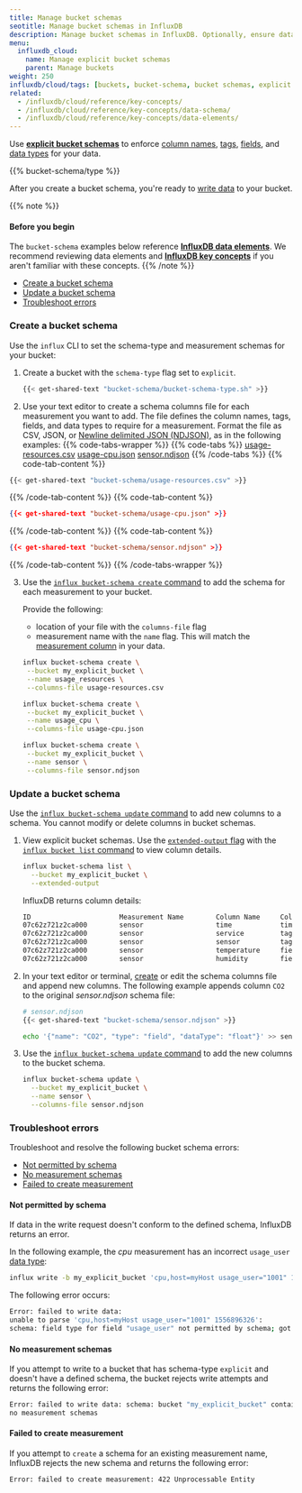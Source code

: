 ```yaml
---
title: Manage bucket schemas
seotitle: Manage bucket schemas in InfluxDB
description: Manage bucket schemas in InfluxDB. Optionally, ensure data written to InfluxDB follows a specific schema.
menu:
  influxdb_cloud:
    name: Manage explicit bucket schemas
    parent: Manage buckets
weight: 250
influxdb/cloud/tags: [buckets, bucket-schema, bucket schemas, explicit bucket schemas, schema]
related:
  - /influxdb/cloud/reference/key-concepts/
  - /influxdb/cloud/reference/key-concepts/data-schema/
  - /influxdb/cloud/reference/key-concepts/data-elements/
---
```


Use [**explicit bucket schemas**](/influxdb/cloud/reference/key-concepts/data-elements/#bucket-schema) to enforce [column names](/influxdb/cloud/reference/glossary/#column), [tags](/influxdb/cloud/reference/glossary/#field), [fields](/influxdb/cloud/reference/glossary/#field), and
[data types](/influxdb/cloud/reference/glossary/#data-type) for your data.

{{% bucket-schema/type %}}

After you create a bucket schema, you're ready to [write data](/influxdb/cloud/write-data/) to your bucket.

{{% note %}}

#### Before you begin

The `bucket-schema` examples below reference [**InfluxDB data elements**](/influxdb/cloud/reference/key-concepts/data-elements/). We recommend reviewing data elements and [**InfluxDB key concepts**](/influxdb/cloud/reference/key-concepts/) if you aren't familiar with these concepts.
{{% /note %}}

- [Create a bucket schema](#create-a-bucket-schema)
- [Update a bucket schema](#update-a-bucket-schema)
- [Troubleshoot errors](#troubleshoot-errors)

### Create a bucket schema
Use the `influx` CLI to set the schema-type and measurement schemas for your bucket:
1. Create a bucket with the `schema-type` flag set to `explicit`.

    ```sh
    {{< get-shared-text "bucket-schema/bucket-schema-type.sh" >}}
    ```

2. Use your text editor to create a schema columns file for each measurement you want to add.
The file defines the column names, tags, fields, and data types to require for a measurement.
Format the file as CSV, JSON, or [Newline delimited JSON (NDJSON)](http://ndjson.org/),
as in the following examples:
{{% code-tabs-wrapper %}}
{{% code-tabs %}}
[usage-resources.csv](#)
[usage-cpu.json](#)
[sensor.ndjson](#)
{{% /code-tabs %}}
{{% code-tab-content %}}
```sh
{{< get-shared-text "bucket-schema/usage-resources.csv" >}}
```
{{% /code-tab-content %}}
{{% code-tab-content %}}
```json
{{< get-shared-text "bucket-schema/usage-cpu.json" >}}
```
{{% /code-tab-content %}}
{{% code-tab-content %}}
```json
{{< get-shared-text "bucket-schema/sensor.ndjson" >}}
```
{{% /code-tab-content %}}
{{% /code-tabs-wrapper %}}

3. Use the [`influx bucket-schema create` command](/influxdb/cloud/reference/cli/influx/bucket-schema/create) to add the schema for each measurement to your bucket.

    Provide the following:
    - location of your file with the `columns-file` flag
    - measurement name with the `name` flag. This will match the [measurement column](/influxdb/cloud/reference/key-concepts/data-elements/#measurement) in your data.

    ```sh
    influx bucket-schema create \
     --bucket my_explicit_bucket \
     --name usage_resources \
     --columns-file usage-resources.csv

    influx bucket-schema create \
     --bucket my_explicit_bucket \
     --name usage_cpu \
     --columns-file usage-cpu.json

    influx bucket-schema create \
     --bucket my_explicit_bucket \
     --name sensor \
     --columns-file sensor.ndjson     
    ```

### Update a bucket schema

Use the [`influx bucket-schema update` command](/influxdb/cloud/reference/cli/influx/bucket-schema/update) to add new columns to a schema. You cannot modify or delete columns in bucket schemas.

1. View explicit bucket schemas.
Use the [`extended-output` flag](/influxdb/cloud/reference/cli/influx/bucket-schema/list#list-all-schema-of-a-bucket-and-print-column-information) with the [`influx bucket list` command](/influxdb/cloud/reference/cli/influx/bucket-schema/list) to view column details.

    ```sh
    influx bucket-schema list \
      --bucket my_explicit_bucket \
      --extended-output
    ```

    InfluxDB returns column details:

    ```sh
    ID                      Measurement Name        Column Name     Column Type     Column Data Type   Bucket ID
    07c62z721z2ca000        sensor                  time            timestamp                          a7d5558b880a95da
    07c62z721z2ca000        sensor                  service         tag                                a7d5558b880a95da
    07c62z721z2ca000        sensor                  sensor          tag                                a7d5558b880a95da
    07c62z721z2ca000        sensor                  temperature     field           float              a7d5558b880a95da
    07c62z721z2ca000        sensor                  humidity        field           float              a7d5558b880a95da
    ```

2. In your text editor or terminal, [create](#create-a-bucket-schema) or edit the schema columns file and append new columns. The following example appends column `CO2` to the original *sensor.ndjson* schema file:

    ```sh
    # sensor.ndjson
    {{< get-shared-text "bucket-schema/sensor.ndjson" >}}
    ```

    ```sh
    echo '{"name": "CO2", "type": "field", "dataType": "float"}' >> sensor.ndjson
    ```

3. Use the [`influx bucket-schema update` command](/influxdb/cloud/reference/cli/influx/bucket-schema/update) to add the new columns to the bucket schema.

    ```sh
    influx bucket-schema update \
      --bucket my_explicit_bucket \
      --name sensor \
      --columns-file sensor.ndjson
    ```

### Troubleshoot errors

Troubleshoot and resolve the following bucket schema errors:
- [Not permitted by schema](#not-permitted-by-schema)
- [No measurement schemas](#no-measurement-schemas)
- [Failed to create measurement](#failed-to-create-measurement)

#### Not permitted by schema
If data in the write request doesn't conform to the defined schema, InfluxDB returns an error.

In the following example, the *cpu* measurement has an incorrect `usage_user` [data type](/influxdb/cloud/reference/glossary/#data-type):

```sh
influx write -b my_explicit_bucket 'cpu,host=myHost usage_user="1001" 1556896326'
```

The following error occurs:

```sh
Error: failed to write data:
unable to parse 'cpu,host=myHost usage_user="1001" 1556896326':
schema: field type for field "usage_user" not permitted by schema; got String but expected Float
  ```

#### No measurement schemas
If you attempt to write to a bucket that has schema-type `explicit` and doesn't have a defined schema, the
bucket rejects write attempts and returns the following error:

```sh
Error: failed to write data: schema: bucket "my_explicit_bucket" contains
no measurement schemas
```

#### Failed to create measurement
If you attempt to `create` a schema for an existing measurement name, InfluxDB rejects the new schema and returns the following error:

```sh
Error: failed to create measurement: 422 Unprocessable Entity
```
